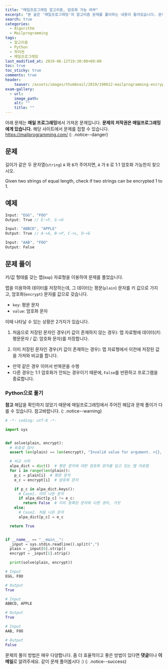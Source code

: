 ```yaml
---
title: "매일프로그래밍 알고리즘, 암호화 가능 여부"
excerpt: "본 글은 '매일프로그래밍'의 알고리즘 문제를 풀이하는 내용이 들어있습니다. 문제에 대한 저작권은 '매일프로그래밍'에게 있습니다. 문제는 다음과 같습니다. Given two strings of equal length, check if two strings can be encrypted 1 to 1."
search: true
categories: 
  - Algorithm
  - Mailprogramming
tags: 
  - 알고리즘
  - Python
  - 파이썬
  - 매일프로그래밍
last_modified_at: 2019-06-12T19:30:00+09:00
toc: true
toc_sticky: true
comments: true
header:
    teaser: /assets/images/thumbnail/2019/190612-mailprogramming-encrypt.png
exam-gallery:
  - url: 
    image_path: 
    alt: ""
    title: ""
---
```


<i class="fas fa-exclamation-circle"></i> 아래 문제는 **매일 프로그래밍**에서 가져온 문제입니다. **문제의 저작권은 매일프로그래밍에게 있습니다.** 해당 사이트에서 문제를 접할 수 있습니다. <a href="https://mailprogramming.com/" target="_blank">https://mailprogramming.com/</a>
{: .notice--danger}

## 문제

길이가 같은 두 문자열(`string`) `A` 와 `B`가 주어지면, `A` 가 `B` 로 1:1 암호화 가능한지 찾으시오.

Given two strings of equal length, check if two strings can be encrypted 1 to 1.

## 예제

```javascript
Input: "EGG", "FOO"
Output: True // E->F, G->O
```

```javascript
Input: "ABBCD", "APPLE"
Output: True // A->A, B->P, C->L, D->E
```

```javascript
Input: "AAB", "FOO"
Output: False
```

## 문제 풀이

키/값 형태를 갖는 맵(`map`) 자료형을 이용하여 문제를 풀었습니다.  

맵을 이용하여 데이터를 저장하는데, 그 데이터는 평문(`plain`) 문자를 키 값으로 가지고, 암호화(`encrypt`) 문자를 값으로 갖습니다.

- `key`: 평문 문자
- `value`: 암호화 문자

이때 나타날 수 있는 상황은 2가지가 있습니다.

1. 처음으로 저장된 문자인 경우(키 값이 존재하지 않는 경우): 맵 자료형에 데이터(키: 평문문자 / 값: 암호화 문자)를 저장합니다.

2. 이미 저장된 문자인 경우(키 값이 존재하는 경우): 맵 자료형에서 이전에 저장된 값을 가져와 비교를 합니다.
  - 만약 같은 경우 이어서 반복문을 수행
  - 다른 경우는 1:1 암호화가 안되는 경우이기 때문에, `False`를 반환하고 프로그램을 종료합니다.

### Python으로 풀기

**참고** 해답을 확인하지 않았기 때문에 매일프로그래밍에서 주어진 해답과 문제 풀이가 다를 수 있습니다. 참고바랍니다.
{: .notice--warning}

```python
# -*- coding: utf-8 -*-

import sys


def solve(plain, encrypt):
  # 유효성 검사
  assert len(plain) == len(encrypt), "Invalid value for argument. <{}, {}>".format(plain, encrypt)

  # 비교 시작
  alpa_dict = dict()  # 평문 문자에 대한 암호화 문자를 담고 있는 맵 자료형
  for i in range(len(plain)):
    p_c = plain[i]  # 평문 문자
    e_c = encrypt[i]  # 암호화 문자

    if p_c in alpa_dict.keys():
      # Case1. 이미 나온 문자
      if alpa_dict[p_c] != e_c:
        return False  # 이미 등록된 문자와 다른 경우, 거짓
    else:
      # Case2. 처음 나온 문자
      alpa_dict[p_c] = e_c

  return True


if __name__ == "__main__":
  _input = sys.stdin.readline().split(",")
  plain = _input[0].strip()
  encrypt = _input[1].strip()

  print(solve(plain, encrypt))

```

```python
# Input
EGG, FOO

# Output
True
```

```python
# Input
ABBCD, APPLE

# Output
True
```

```python
# Input
AAB, FOO

# Output
False
```

<i class="far fa-laugh-wink"></i> 문제의 풀이 방법은 매우 다양합니다. 좀 더 효율적이고 좋은 방법이 있다면 **댓글**이나 **이메일**로 알려주세요. 같이 문제 풀어봅시다 :)
{: .notice--success}